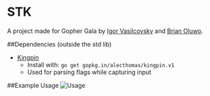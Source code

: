 STK
======

A project made for Gopher Gala by [Igor Vasilcovsky](https://github.com/vasilcovsky) and [Brian Oluwo](https://github.com/broluwo).

##Dependencies (outside the std lib)
* [Kingpin](https://github.com/alecthomas/kingpin)
    * Install with: `go get gopkg.in/alecthomas/kingpin.v1`
    * Used for parsing flags while capturing input

##Example Usage
![Usage](https://raw.githubusercontent.com/gophergala/stk/master/content/stk.gif?token=AChZnLq3CjjS9NXpaElipGZqqr6n5C6Uks5UzWD7wA%3D%3D)
